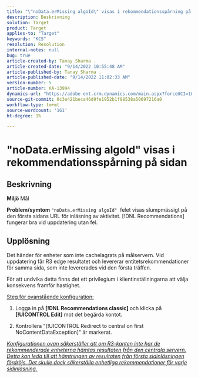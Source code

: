 ```yaml
---
title: "\"noData.erMissing algoId\" visas i rekommendationsspårning på sidan"
description: Beskrivning
solution: Target
product: Target
applies-to: "Target"
keywords: "KCS"
resolution: Resolution
internal-notes: null
bug: true
article-created-by: Tanay Sharma .
article-created-date: "9/14/2022 10:55:48 AM"
article-published-by: Tanay Sharma .
article-published-date: "9/14/2022 11:02:33 AM"
version-number: 5
article-number: KA-13994
dynamics-url: "https://adobe-ent.crm.dynamics.com/main.aspx?forceUCI=1&pagetype=entityrecord&etn=knowledgearticle&id=e3d763c7-1b34-ed11-9db1-002248086735"
source-git-commit: 0c3e421beca46d9fe1952b1f98538a50697216a0
workflow-type: tm+mt
source-wordcount: '161'
ht-degree: 1%

---
```


# &quot;noData.erMissing algoId&quot; visas i rekommendationsspårning på sidan

## Beskrivning

<b>Miljö</b>
Mål


<b>Problem/symtom</b>
`"noData.erMissing algoId"`  felet visas slumpmässigt på den första sidans URL för inläsning av aktivitet. [!DNL Recommendations] fungerar bra vid uppdatering utan fel.


## Upplösning


Det händer för enheter som inte cachelagrats på målservern. Vid uppdatering får R3 edge resultatet och levererar entitetsrekommendationer för samma sida, som inte levererades vid den första träffen.

För att undvika detta finns det ett privilegium i klientinställningarna att välja konsekvens framför hastighet.



<u>Steg för ovanstående konfiguration:</u>

1. Logga in på <b>[!DNL Recommendations classic] </b>och klicka på <b>[!UICONTROL Edit]</b> mot det begärda kontot.

2. Kontrollera &quot;[!UICONTROL Redirect to central on first NoContentDataException]&quot; är markerat.

*<u>Konfigurationen ovan säkerställer att om R3-kanten inte har de rekommenderade enheterna hämtas resultaten från den centrala servern. Detta kan leda till att hämtningen av resultaten från första sidinläsningen fördröjs. Det skulle dock säkerställa enhetliga rekommendationer för varje sidinläsning.</u>*


